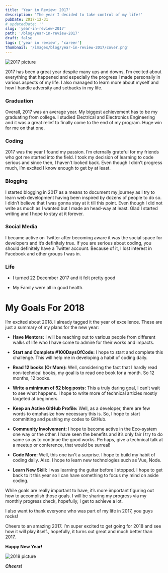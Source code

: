 ```yaml
---
title: 'Year in Review: 2017'
description: 'The year I decided to take control of my life!'
pubDate: 2017-12-31
# updatedDate: ''
slug: 'year-in-review-2017'
path: '/blog/year-in-review-2017'
draft: false
tags: ['year in review', 'career']
thumbnail: '/images/blog/year-in-review-2017/cover.png'
---
```


![2017 picture](/images/blog/year-in-review-2017/2017.jpg)

2017 has been a great year despite many ups and downs, I’m excited about everything that happened and especially the progress I made personally in various aspects of my life. I also managed to learn more about myself and how I handle adversity and setbacks in my life.

### Graduation

Overall, 2017 was an average year. My biggest achievement has to be my graduating from college. I studied Electrical and Electronics Engineering and it was a great relief to finally come to the end of my program. Huge win for me on that one.

### Coding

2017 was the year I found my passion. I’m eternally grateful for my friends who got me started into the field. I took my decision of learning to code serious and since then, I haven’t looked back. Even though I didn’t progress much, I’m excited I know enough to get by at least.

### Blogging

I started blogging in 2017 as a means to document my journey as I try to learn web development having been inspired by dozens of people to do so. I didn’t believe that I was gonna stay at it till this point. Even though I did not write as much as I wanted but I made an head-way at least. Glad I started writing and I hope to stay at it forever.

### Social Media

I became active on Twitter after becoming aware it was the social space for developers and it’s definitely true. If you are serious about coding, you should definitely have a Twitter account. Because of it, I lost interest in Facebook and other groups I was in.

### Life

- I turned 22 December 2017 and it felt pretty good

- My Family were all in good health.

# My Goals For 2018

I’m excited about 2018. I already tagged it the year of excellence. These are just a summary of my plans for the new year:

- **Have Mentors:** I will be reaching out to various people from different walks of life who I have come to admire for their works and impacts.

- **Start and Complete #100DaysOfCode:** I hope to start and complete this challenge. This will help me in developing a habit of coding daily.

- **Read 12 books (Or More):** Well, considering the fact that I hardly read non-technical books, my goal is to read one book for a month. So 12 months, 12 books.

- **Write a minimum of 52 blog posts:** This a truly daring goal, I can’t wait to see what happens. I hope to write more of technical articles mostly targeted at beginners.

- **Keep an Active GitHub Profile:** Well, as a developer, there are few words to emphasize how necessary this is. So, I hope to start committing and pushing my codes to GitHub.

- **Community Involvement:** I hope to become active in the Eco-system one way or the other. I have seen the benefits and it’s only fair I try to do same so as to continue the good works. Perhaps, give a technical talk at a meetup or conference, that would be surreal!

- **Code More:** Well, this one isn't a surprise. I hope to build my habit of coding daily. Also. I hope to learn new technologies such as Vue, Node.

- **Learn New Skill:** I was learning the guitar before I stopped. I hope to get back to it this year so I can have something to focus my mind on aside coding.

While goals are really important to have, it’s more important figuring out how to accomplish those goals. I will be sharing my progress via my monthly progress check, hopefully, I get to achieve a lot.

I also want to thank everyone who was part of my life in 2017, you guys rocks!

Cheers to an amazing 2017. I’m super excited to get going for 2018 and see how it will play itself., hopefully, it turns out great and much better than 2017.

**Happy New Year!**

![2018 picture](/images/blog/year-in-review-2017/2018.jpg)

**_Cheers!_**

